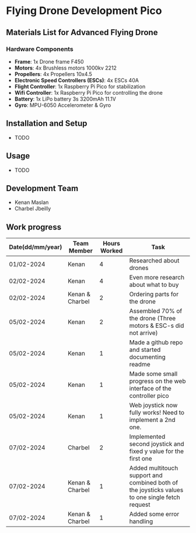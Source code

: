 # Flying Drone Development Pico

## Materials List for Advanced Flying Drone

### Hardware Components
- **Frame**: 1x Drone frame F450
- **Motors**: 4x Brushless motors 1000kv 2212
- **Propellers**: 4x Propellers 10x4.5
- **Electronic Speed Controllers (ESCs)**: 4x ESCs 40A
- **Flight Controller**: 1x Raspberry Pi Pico for stabilization
- **Wifi Controller**: 1x Raspberry Pi Pico for controlling the drone
- **Battery**: 1x LiPo battery 3s 3200mAh 11.1V
- **Gyro**: MPU-6050 Accelerometer & Gyro


## Installation and Setup
- TODO
## Usage
- TODO

## Development Team
- Kenan Maslan
- Charbel Jbeilly

## Work progress

| Date(dd/mm/year)| Team Member | Hours Worked | Task                           |
|------------|-------------|--------------|--------------------------------|
| 01/02-2024 | Kenan        | 4            | Researched about drones|
| 02/02-2024 | Kenan        | 4            | Even more research about what to buy |
| 02/02-2024 | Kenan & Charbel        | 2            | Ordering parts for the drone|
| 05/02-2024 | Kenan | 2            | Assembled 70% of the drone (Three motors & ESC-s did not arrive)|
| 05/02-2024 | Kenan | 1            | Made a github repo and started documenting readme|
| 05/02-2024 | Kenan | 1            | Made some small progress on the web interface of the controller pico|
| 05/02-2024 | Kenan | 1            | Web joystick now fully works! Need to implement a 2nd one.|
| 07/02-2024 | Charbel | 2            | Implemented second joystick and fixed y value for the first one|
| 07/02-2024 | Kenan & Charbel | 1            | Added multitouch support and combined both of the joysticks values to one single fetch request |
| 07/02-2024 | Kenan & Charbel | 1            | Added some error handling |
